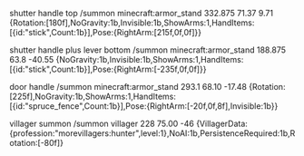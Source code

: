 

shutter handle top
/summon minecraft:armor_stand 332.875 71.37 9.71 {Rotation:[180f],NoGravity:1b,Invisible:1b,ShowArms:1,HandItems:[{id:"stick",Count:1b}],Pose:{RightArm:[215f,0f,0f]}}

shutter handle plus lever bottom
/summon minecraft:armor_stand 188.875 63.8 -40.55 {NoGravity:1b,Invisible:1b,ShowArms:1,HandItems:[{id:"stick",Count:1b}],Pose:{RightArm:[-235f,0f,0f]}}

door handle
/summon minecraft:armor_stand 293.1 68.10 -17.48 {Rotation:[225f],NoGravity:1b,ShowArms:1,HandItems:[{id:"spruce_fence",Count:1b}],Pose:{RightArm:[-20f,0f,8f],Invisible:1b}}

villager summon
/summon villager 228 75.00 -46 {VillagerData:{profession:"morevillagers:hunter",level:1},NoAI:1b,PersistenceRequired:1b,Rotation:[-80f]}